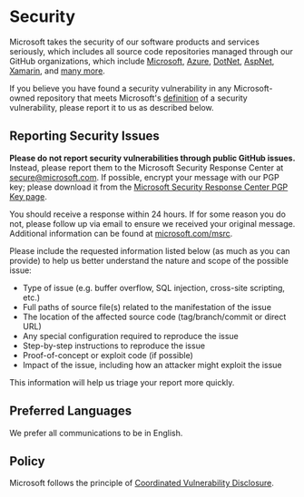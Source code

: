 <!-- BEGIN MICROSOFT SECURITY.MD V0.0.1 BLOCK -->

# Security

Microsoft takes the security of our software products and services seriously, which includes all source code repositories managed through our GitHub organizations, which include [Microsoft](https://github.com/Microsoft), [Azure](https://github.com/Azure), [DotNet](https://github.com/dotnet), [AspNet](https://github.com/aspnet), [Xamarin](https://github.com/xamarin), and [many more](https://opensource.microsoft.com/).

If you believe you have found a security vulnerability in any Microsoft-owned repository that meets Microsoft's [definition](https://docs.microsoft.com/en-us/previous-versions/tn-archive/cc751383(v=technet.10)) of a security vulnerability, please report it to us as described below.

## Reporting Security Issues

**Please do not report security vulnerabilities through public GitHub issues.** Instead, please report them to the Microsoft Security Response Center at [secure@microsoft.com](mailto:secure@microsoft.com).  If possible, encrypt your message with our PGP key; please download it from the [Microsoft Security Response Center PGP Key page](https://technet.microsoft.com/en-us/security/dn606155).

You should receive a response within 24 hours. If for some reason you do not, please follow up via email to ensure we received your original message. Additional information can be found at [microsoft.com/msrc](https://www.microsoft.com/msrc).

Please include the requested information listed below (as much as you can provide) to help us better understand the nature and scope of the possible issue:

* Type of issue (e.g. buffer overflow, SQL injection, cross-site scripting, etc.)
* Full paths of source file(s) related to the manifestation of the issue
* The location of the affected source code (tag/branch/commit or direct URL)
* Any special configuration required to reproduce the issue
* Step-by-step instructions to reproduce the issue
* Proof-of-concept or exploit code (if possible)
* Impact of the issue, including how an attacker might exploit the issue

This information will help us triage your report more quickly.

## Preferred Languages

We prefer all communications to be in English.

## Policy

Microsoft follows the principle of [Coordinated Vulnerability Disclosure](https://www.microsoft.com/en-us/msrc/cvd).

<!-- END MICROSOFT SECURITY.MD BLOCK -->
